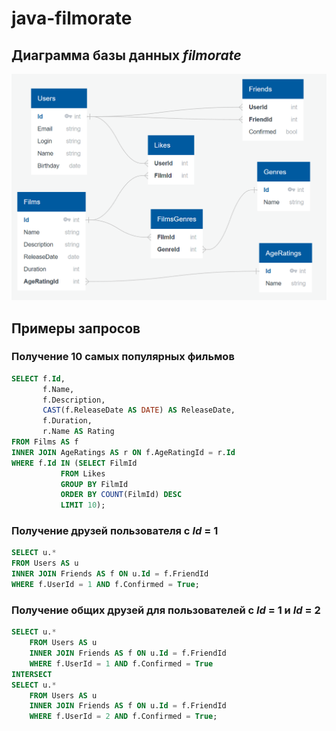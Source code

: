 # java-filmorate

## Диаграмма базы данных _filmorate_
![Database diagram](docs/filmorate-diagram.png)

## Примеры запросов

### Получение 10 самых популярных фильмов
```sql
SELECT f.Id,
       f.Name,
       f.Description,
       CAST(f.ReleaseDate AS DATE) AS ReleaseDate,
       f.Duration,
       r.Name AS Rating
FROM Films AS f
INNER JOIN AgeRatings AS r ON f.AgeRatingId = r.Id
WHERE f.Id IN (SELECT FilmId
	       FROM Likes
	       GROUP BY FilmId
	       ORDER BY COUNT(FilmId) DESC
	       LIMIT 10);
```

### Получение друзей пользователя с _Id_ = 1
```sql
SELECT u.*
FROM Users AS u
INNER JOIN Friends AS f ON u.Id = f.FriendId
WHERE f.UserId = 1 AND f.Confirmed = True;
```

### Получение общих друзей для пользователей с _Id_ = 1 и _Id_ = 2
```sql
SELECT u.*
	FROM Users AS u
	INNER JOIN Friends AS f ON u.Id = f.FriendId
	WHERE f.UserId = 1 AND f.Confirmed = True
INTERSECT
SELECT u.*
	FROM Users AS u
	INNER JOIN Friends AS f ON u.Id = f.FriendId
	WHERE f.UserId = 2 AND f.Confirmed = True;
```
